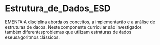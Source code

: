 # Estrutura_de_Dados_ESD
EMENTA:A disciplina aborda os conceitos, a implementação e a análise de estruturas de dados. Neste componente curricular  são  investigados  também  diferentesproblemas  que  utilizam  estruturas  de  dados  eseusalgoritmos clássicos.

